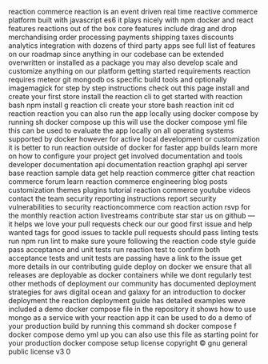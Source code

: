 reaction commerce reaction is an event driven real time reactive commerce platform built with javascript es6 it plays nicely with npm docker and react features reactions out of the box core features include drag and drop merchandising order processing payments shipping taxes discounts analytics integration with dozens of third party apps see full list of features on our roadmap since anything in our codebase can be extended overwritten or installed as a package you may also develop scale and customize anything on our platform getting started requirements reaction requires meteor git mongodb os specific build tools and optionally imagemagick for step by step instructions check out this page install and create your first store install the reaction cli to get started with reaction bash npm install g reaction cli create your store bash reaction init cd reaction reaction you can also run the app locally using docker compose by running sh docker compose up this will use the docker compose yml file this can be used to evaluate the app locally on all operating systems supported by docker however for active local development or customization it is better to run reaction outside of docker for faster app builds learn more on how to configure your project get involved documentation and tools developer documentation api documentation reaction graphql api server base reaction sample data get help reaction commerce gitter chat reaction commerce forum learn reaction commerce engineering blog posts customization themes plugins tutorial reaction commerce youtube videos contact the team security reporting instructions report security vulnerabilities to security reactioncommerce com reaction action rsvp for the monthly reaction action livestreams contribute star star us on github — it helps we love your pull requests check our our good first issue and help wanted tags for good issues to tackle pull requests should pass linting tests run npm run lint to make sure youre following the reaction code style guide pass acceptance and unit tests run reaction test to confirm both acceptance tests and unit tests are passing have a link to the issue get more details in our contributing guide deploy on docker we ensure that all releases are deployable as docker containers while we dont regularly test other methods of deployment our community has documented deployment strategies for aws digital ocean and galaxy for an introduction to docker deployment the reaction deployment guide has detailed examples weve included a demo docker compose file in the repository it shows how to use mongo as a service with your reaction app it can be used to do a demo of your production build by running this command sh docker compose f docker compose demo yml up you can also use this file as starting point for your production docker compose setup license copyright © gnu general public license v3 0